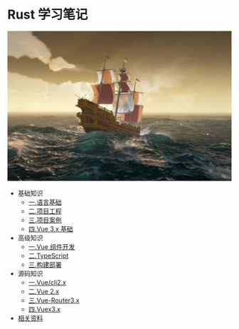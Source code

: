 # Rust 学习笔记

![](./src/.vuepress/public/home.png)

- 基础知识
  - [一.语言基础](https://zhoubichuan.github.io/web-rust/base/engine/1.index.html)
  - [二.项目工程](https://zhoubichuan.github.io/web-rust/base/project/1.index.html)
  - [三.项目案例](https://zhoubichuan.github.io/web-rust/base/rust/1.index.html)
  - [四.Vue 3.x 基础](https://zhoubichuan.github.io/web-rust/base/vue3.x/1.index.html)
- 高级知识
  - [一.Vue 组件开发](https://zhoubichuan.github.io/web-rust/senior/component/1.index.html)
  - [二.TypeScript](https://zhoubichuan.github.io/web-rust/senior/typescript/1.index.html)
  - [三.构建部署](https://zhoubichuan.github.io/web-rust/senior/deploy/1.index.html)
- 源码知识
  - [一.Vue/cli2.x](https://zhoubichuan.github.io/web-rust/source/vue-cli2.x/1.index.html)
  - [二.Vue 2.x](https://zhoubichuan.github.io/web-rust/source/rust/1.index.html)
  - [三.Vue-Router3.x](https://zhoubichuan.github.io/web-rust/source/vue-router3.x/1.index.html)
  - [四.Vuex3.x](https://zhoubichuan.github.io/web-rust/source/vuex3.x/1.index.html)
- [相关资料](https://zhoubichuan.github.io/web-rust/source/vuex4.x/1.index.html)
